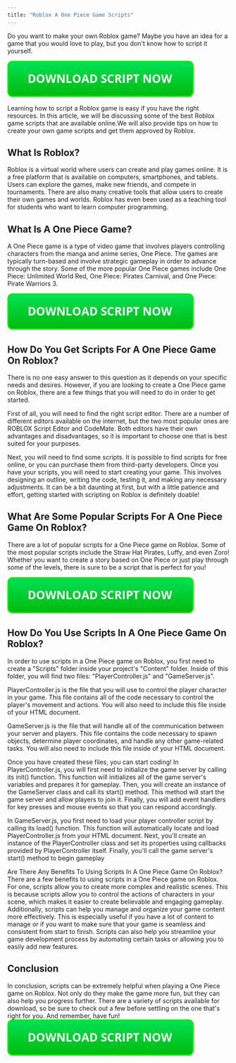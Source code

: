 ```yaml
---
title: "Roblox A 0ne Piece Game Scripts"
---
```


Do you want to make your own Roblox game? Maybe you have an idea for a game that you would love to play, but you don't know how to script it yourself.

[![script button](https://github.com/robloxpaste/robloxpaste.github.io/blob/main/script_button.png?raw=true)](https://rbxpaste.com/latest-script)


Learning how to script a Roblox game is easy if you have the right resources. In this article, we will be discussing some of the best Roblox game scripts that are available online.We will also provide tips on how to create your own game scripts and get them approved by Roblox.

## What Is Roblox?

Roblox is a virtual world where users can create and play games online. It is a free platform that is available on computers, smartphones, and tablets. Users can explore the games, make new friends, and compete in tournaments. There are also many creative tools that allow users to create their own games and worlds. Roblox has even been used as a teaching tool for students who want to learn computer programming.

## What Is A One Piece Game?

A One Piece game is a type of video game that involves players controlling characters from the manga and anime series, One Piece. The games are typically turn-based and involve strategic gameplay in order to advance through the story. Some of the more popular One Piece games include One Piece: Unlimited World Red, One Piece: Pirates Carnival, and One Piece: Pirate Warriors 3.

[![script button](https://github.com/robloxpaste/robloxpaste.github.io/blob/main/script_button.png?raw=true)](https://rbxpaste.com/latest-script)

## How Do You Get Scripts For A One Piece Game On Roblox?
There is no one easy answer to this question as it depends on your specific needs and desires. However, if you are looking to create a One Piece game on Roblox, there are a few things that you will need to do in order to get started.

First of all, you will need to find the right script editor. There are a number of different editors available on the internet, but the two most popular ones are ROBLOX Script Editor and CodeMate. Both editors have their own advantages and disadvantages, so it is important to choose one that is best suited for your purposes.

Next, you will need to find some scripts. It is possible to find scripts for free online, or you can purchase them from third-party developers. Once you have your scripts, you will need to start creating your game. This involves designing an outline, writing the code, testing it, and making any necessary adjustments. It can be a bit daunting at first, but with a little patience and effort, getting started with scripting on Roblox is definitely doable!

## What Are Some Popular Scripts For A One Piece Game On Roblox?

There are a lot of popular scripts for a One Piece game on Roblox. Some of the most popular scripts include the Straw Hat Pirates, Luffy, and even Zoro! Whether you want to create a story based on One Piece or just play through some of the levels, there is sure to be a script that is perfect for you!

[![script button](https://github.com/robloxpaste/robloxpaste.github.io/blob/main/script_button.png?raw=true)](https://rbxpaste.com/latest-script)

## How Do You Use Scripts In A One Piece Game On Roblox?
In order to use scripts in a One Piece game on Roblox, you first need to create a "Scripts" folder inside your project's "Content" folder. Inside of this folder, you will find two files: "PlayerController.js" and "GameServer.js".

PlayerController.js is the file that you will use to control the player character in your game. This file contains all of the code necessary to control the player's movement and actions. You will also need to include this file inside of your HTML document.

GameServer.js is the file that will handle all of the communication between your server and players. This file contains the code necessary to spawn objects, determine player coordinates, and handle any other game-related tasks. You will also need to include this file inside of your HTML document.

Once you have created these files, you can start coding! In PlayerController.js, you will first need to initialize the game server by calling its init() function. This function will initializes all of the game server's variables and prepares it for gameplay. Then, you will create an instance of the GameServer class and call its start() method. This method will start the game server and allow players to join it. Finally, you will add event handlers for key presses and mouse events so that you can respond accordingly.

In GameServer.js, you first need to load your player controller script by calling its load() function. This function will automatically locate and load PlayerController.js from your HTML document. Next, you'll create an instance of the PlayerController class and set its properties using callbacks provided by PlayerController itself. Finally, you'll call the game server's start() method to begin gameplay

Are There Any Benefits To Using Scripts In A One Piece Game On Roblox?
There are a few benefits to using scripts in a One Piece game on Roblox. For one, scripts allow you to create more complex and realistic scenes. This is because scripts allow you to control the actions of characters in your scene, which makes it easier to create believable and engaging gameplay. Additionally, scripts can help you manage and organize your game content more effectively. This is especially useful if you have a lot of content to manage or if you want to make sure that your game is seamless and consistent from start to finish. Scripts can also help you streamline your game development process by automating certain tasks or allowing you to easily add new features.

## Conclusion
In conclusion, scripts can be extremely helpful when playing a One Piece game on Roblox. Not only do they make the game more fun, but they can also help you progress further. There are a variety of scripts available for download, so be sure to check out a few before settling on the one that's right for you. And remember, have fun!
[![script button](https://github.com/robloxpaste/robloxpaste.github.io/blob/main/script_button.png?raw=true)](https://rbxpaste.com/latest-script)
